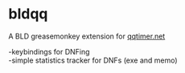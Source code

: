 bldqq
=====

A BLD greasemonkey extension for <a href="http://www.qqtimer.net/">qqtimer.net</a>

-keybindings for DNFing<br>
-simple statistics tracker for DNFs (exe and memo)
